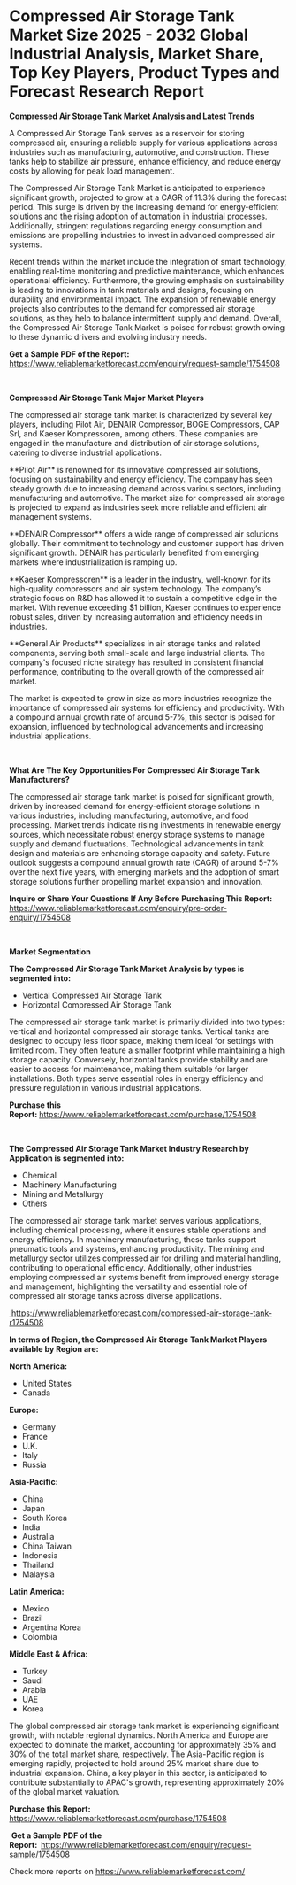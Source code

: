 <p><h1>Compressed Air Storage Tank Market Size 2025 - 2032 Global Industrial Analysis, Market Share, Top Key Players, Product Types and Forecast Research Report</h1></p><p><strong>Compressed Air Storage Tank Market Analysis and Latest Trends</strong></p>
<p><p>A Compressed Air Storage Tank serves as a reservoir for storing compressed air, ensuring a reliable supply for various applications across industries such as manufacturing, automotive, and construction. These tanks help to stabilize air pressure, enhance efficiency, and reduce energy costs by allowing for peak load management.</p><p>The Compressed Air Storage Tank Market is anticipated to experience significant growth, projected to grow at a CAGR of 11.3% during the forecast period. This surge is driven by the increasing demand for energy-efficient solutions and the rising adoption of automation in industrial processes. Additionally, stringent regulations regarding energy consumption and emissions are propelling industries to invest in advanced compressed air systems.</p><p>Recent trends within the market include the integration of smart technology, enabling real-time monitoring and predictive maintenance, which enhances operational efficiency. Furthermore, the growing emphasis on sustainability is leading to innovations in tank materials and designs, focusing on durability and environmental impact. The expansion of renewable energy projects also contributes to the demand for compressed air storage solutions, as they help to balance intermittent supply and demand. Overall, the Compressed Air Storage Tank Market is poised for robust growth owing to these dynamic drivers and evolving industry needs.</p></p>
<p><strong>Get a Sample PDF of the Report:&nbsp;</strong> <a href="https://www.reliablemarketforecast.com/enquiry/request-sample/1754508?utm_campaign=2467&utm_medium=2&utm_source=Github&utm_content=ia&utm_term=18022025&utm_id=compressed-air-storage-tank">https://www.reliablemarketforecast.com/enquiry/request-sample/1754508</a></p>
<p>&nbsp;</p>
<p><strong>Compressed Air Storage Tank Major Market Players</strong></p>
<p><p>The compressed air storage tank market is characterized by several key players, including Pilot Air, DENAIR Compressor, BOGE Compressors, CAP Srl, and Kaeser Kompressoren, among others. These companies are engaged in the manufacture and distribution of air storage solutions, catering to diverse industrial applications.</p><p>**Pilot Air** is renowned for its innovative compressed air solutions, focusing on sustainability and energy efficiency. The company has seen steady growth due to increasing demand across various sectors, including manufacturing and automotive. The market size for compressed air storage is projected to expand as industries seek more reliable and efficient air management systems.</p><p>**DENAIR Compressor** offers a wide range of compressed air solutions globally. Their commitment to technology and customer support has driven significant growth. DENAIR has particularly benefited from emerging markets where industrialization is ramping up.</p><p>**Kaeser Kompressoren** is a leader in the industry, well-known for its high-quality compressors and air system technology. The company’s strategic focus on R&D has allowed it to sustain a competitive edge in the market. With revenue exceeding $1 billion, Kaeser continues to experience robust sales, driven by increasing automation and efficiency needs in industries.</p><p>**General Air Products** specializes in air storage tanks and related components, serving both small-scale and large industrial clients. The company's focused niche strategy has resulted in consistent financial performance, contributing to the overall growth of the compressed air market.</p><p>The market is expected to grow in size as more industries recognize the importance of compressed air systems for efficiency and productivity. With a compound annual growth rate of around 5-7%, this sector is poised for expansion, influenced by technological advancements and increasing industrial applications.</p></p>
<p>&nbsp;</p>
<p><strong>What Are The Key Opportunities For Compressed Air Storage Tank Manufacturers?</strong></p>
<p><p>The compressed air storage tank market is poised for significant growth, driven by increased demand for energy-efficient storage solutions in various industries, including manufacturing, automotive, and food processing. Market trends indicate rising investments in renewable energy sources, which necessitate robust energy storage systems to manage supply and demand fluctuations. Technological advancements in tank design and materials are enhancing storage capacity and safety. Future outlook suggests a compound annual growth rate (CAGR) of around 5-7% over the next five years, with emerging markets and the adoption of smart storage solutions further propelling market expansion and innovation.</p></p>
<p><strong>Inquire or Share Your Questions If Any Before Purchasing This Report:</strong> <a href="https://www.reliablemarketforecast.com/enquiry/pre-order-enquiry/1754508?utm_campaign=2467&utm_medium=2&utm_source=Github&utm_content=ia&utm_term=18022025&utm_id=compressed-air-storage-tank">https://www.reliablemarketforecast.com/enquiry/pre-order-enquiry/1754508</a></p>
<p>&nbsp;</p>
<p><strong>Market Segmentation</strong></p>
<p><strong>The Compressed Air Storage Tank Market Analysis by types is segmented into:</strong></p>
<p><ul><li>Vertical Compressed Air Storage Tank</li><li>Horizontal Compressed Air Storage Tank</li></ul></p>
<p><p>The compressed air storage tank market is primarily divided into two types: vertical and horizontal compressed air storage tanks. Vertical tanks are designed to occupy less floor space, making them ideal for settings with limited room. They often feature a smaller footprint while maintaining a high storage capacity. Conversely, horizontal tanks provide stability and are easier to access for maintenance, making them suitable for larger installations. Both types serve essential roles in energy efficiency and pressure regulation in various industrial applications.</p></p>
<p><strong>Purchase this Report:&nbsp;</strong><a href="https://www.reliablemarketforecast.com/purchase/1754508?utm_campaign=2467&utm_medium=2&utm_source=Github&utm_content=ia&utm_term=18022025&utm_id=compressed-air-storage-tank">https://www.reliablemarketforecast.com/purchase/1754508</a></p>
<p>&nbsp;</p>
<p><strong>The Compressed Air Storage Tank Market Industry Research by Application is segmented into:</strong></p>
<p><ul><li>Chemical</li><li>Machinery Manufacturing</li><li>Mining and Metallurgy</li><li>Others</li></ul></p>
<p><p>The compressed air storage tank market serves various applications, including chemical processing, where it ensures stable operations and energy efficiency. In machinery manufacturing, these tanks support pneumatic tools and systems, enhancing productivity. The mining and metallurgy sector utilizes compressed air for drilling and material handling, contributing to operational efficiency. Additionally, other industries employing compressed air systems benefit from improved energy storage and management, highlighting the versatility and essential role of compressed air storage tanks across diverse applications.</p></p>
<p><a href="https://www.reliablemarketforecast.com/compressed-air-storage-tank-r1754508?utm_campaign=2467&utm_medium=2&utm_source=Github&utm_content=ia&utm_term=18022025&utm_id=compressed-air-storage-tank">&nbsp;https://www.reliablemarketforecast.com/compressed-air-storage-tank-r1754508</a></p>
<p><strong>In terms of Region, the Compressed Air Storage Tank Market Players available by Region are:</strong></p>
<p>
    <p> <strong> North America: </strong>
        <ul>
            <li>United States</li>
            <li>Canada</li>
        </ul>
        </p> 
    <p> <strong> Europe: </strong>
        <ul>
            <li>Germany</li>
            <li>France</li>
            <li>U.K.</li>
            <li>Italy</li>
            <li>Russia</li>
        </ul>
        </p> 
    <p> <strong> Asia-Pacific: </strong>
        <ul>
            <li>China</li>
            <li>Japan</li>
            <li>South Korea</li>
            <li>India</li>
            <li>Australia</li>
            <li>China Taiwan</li>
            <li>Indonesia</li>
            <li>Thailand</li>
            <li>Malaysia</li>
        </ul>
        </p> 
    <p> <strong> Latin America: </strong>
        <ul>
            <li>Mexico</li>
            <li>Brazil</li>
            <li>Argentina Korea</li>
            <li>Colombia</li>
        </ul>
        </p> 
    <p> <strong> Middle East & Africa: </strong>
        <ul>
            <li>Turkey</li>
            <li>Saudi</li>
            <li>Arabia</li>
            <li>UAE</li>
            <li>Korea</li>
        </ul>
    </p>
    </p>
<p><p>The global compressed air storage tank market is experiencing significant growth, with notable regional dynamics. North America and Europe are expected to dominate the market, accounting for approximately 35% and 30% of the total market share, respectively. The Asia-Pacific region is emerging rapidly, projected to hold around 25% market share due to industrial expansion. China, a key player in this sector, is anticipated to contribute substantially to APAC's growth, representing approximately 20% of the global market valuation.</p></p>
<p><strong>Purchase this Report: </strong><a href="https://www.reliablemarketforecast.com/purchase/1754508?utm_campaign=2467&utm_medium=2&utm_source=Github&utm_content=ia&utm_term=18022025&utm_id=compressed-air-storage-tank">https://www.reliablemarketforecast.com/purchase/1754508</a></p>
<p>&nbsp;<strong>Get a Sample PDF of the Report:&nbsp;&nbsp;</strong><a href="https://www.reliablemarketforecast.com/enquiry/request-sample/1754508?utm_campaign=2467&utm_medium=2&utm_source=Github&utm_content=ia&utm_term=18022025&utm_id=compressed-air-storage-tank">https://www.reliablemarketforecast.com/enquiry/request-sample/1754508</a></p>
<p><strong></strong></p>
<p>Check more reports on <a href="https://www.reliablemarketforecast.com/?utm_campaign=2467&utm_medium=2&utm_source=Github&utm_content=ia&utm_term=18022025&utm_id=compressed-air-storage-tank">https://www.reliablemarketforecast.com/</a></p>